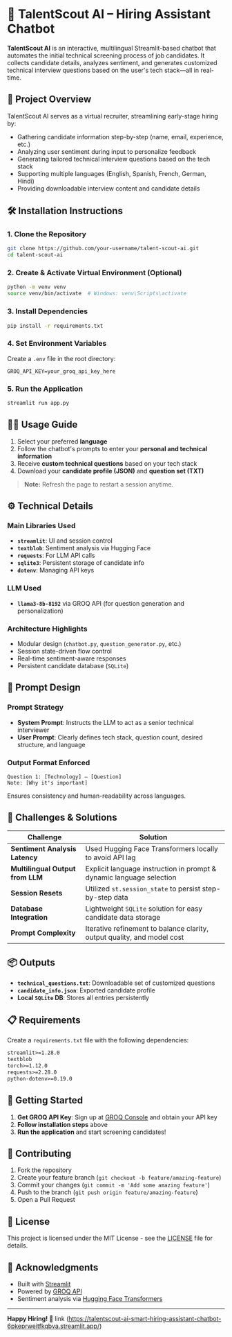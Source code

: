 # 🤖 TalentScout AI – Hiring Assistant Chatbot

**TalentScout AI** is an interactive, multilingual Streamlit-based chatbot that automates the initial technical screening process of job candidates. It collects candidate details, analyzes sentiment, and generates customized technical interview questions based on the user's tech stack—all in real-time.

## 🚀 Project Overview

TalentScout AI serves as a virtual recruiter, streamlining early-stage hiring by:

- Gathering candidate information step-by-step (name, email, experience, etc.)
- Analyzing user sentiment during input to personalize feedback
- Generating tailored technical interview questions based on the tech stack
- Supporting multiple languages (English, Spanish, French, German, Hindi)
- Providing downloadable interview content and candidate details

## 🛠️ Installation Instructions

### 1. Clone the Repository

```bash
git clone https://github.com/your-username/talent-scout-ai.git
cd talent-scout-ai
```

### 2. Create & Activate Virtual Environment (Optional)

```bash
python -m venv venv
source venv/bin/activate  # Windows: venv\Scripts\activate
```

### 3. Install Dependencies

```bash
pip install -r requirements.txt
```

### 4. Set Environment Variables

Create a `.env` file in the root directory:

```env
GROQ_API_KEY=your_groq_api_key_here
```

### 5. Run the Application

```bash
streamlit run app.py
```

## 🧑‍💻 Usage Guide

1. Select your preferred **language**
2. Follow the chatbot's prompts to enter your **personal and technical information**
3. Receive **custom technical questions** based on your tech stack
4. Download your **candidate profile (JSON)** and **question set (TXT)**

> **Note:** Refresh the page to restart a session anytime.

## ⚙️ Technical Details

### Main Libraries Used

- **`streamlit`**: UI and session control
- **`textblob`**: Sentiment analysis via Hugging Face
- **`requests`**: For LLM API calls
- **`sqlite3`**: Persistent storage of candidate info
- **`dotenv`**: Managing API keys

### LLM Used

- **`llama3-8b-8192`** via GROQ API (for question generation and personalization)

### Architecture Highlights

- Modular design (`chatbot.py`, `question_generator.py`, etc.)
- Session state-driven flow control
- Real-time sentiment-aware responses
- Persistent candidate database (`SQLite`)

## 🧠 Prompt Design

### Prompt Strategy

- **System Prompt**: Instructs the LLM to act as a senior technical interviewer
- **User Prompt**: Clearly defines tech stack, question count, desired structure, and language

### Output Format Enforced

```
Question 1: [Technology] — [Question]
Note: [Why it's important]
```

Ensures consistency and human-readability across languages.

## 🧩 Challenges & Solutions

| Challenge | Solution |
|-----------|----------|
| **Sentiment Analysis Latency** | Used Hugging Face Transformers locally to avoid API lag |
| **Multilingual Output from LLM** | Explicit language instruction in prompt & dynamic language selection |
| **Session Resets** | Utilized `st.session_state` to persist step-by-step data |
| **Database Integration** | Lightweight `SQLite` solution for easy candidate data storage |
| **Prompt Complexity** | Iterative refinement to balance clarity, output quality, and model cost |

## 📦 Outputs

- **`technical_questions.txt`**: Downloadable set of customized questions
- **`candidate_info.json`**: Exported candidate profile
- **Local `SQLite` DB**: Stores all entries persistently

## 📋 Requirements

Create a `requirements.txt` file with the following dependencies:

```txt
streamlit>=1.28.0
textblob
torch>=1.12.0
requests>=2.28.0
python-dotenv>=0.19.0
```

## 🚀 Getting Started

1. **Get GROQ API Key**: Sign up at [GROQ Console](https://console.groq.com/) and obtain your API key
2. **Follow installation steps** above
3. **Run the application** and start screening candidates!

## 🤝 Contributing

1. Fork the repository
2. Create your feature branch (`git checkout -b feature/amazing-feature`)
3. Commit your changes (`git commit -m 'Add some amazing feature'`)
4. Push to the branch (`git push origin feature/amazing-feature`)
5. Open a Pull Request

## 📄 License

This project is licensed under the MIT License - see the [LICENSE](LICENSE) file for details.

## 🙏 Acknowledgments

- Built with [Streamlit](https://streamlit.io/)
- Powered by [GROQ API](https://groq.com/)
- Sentiment analysis via [Hugging Face Transformers](https://huggingface.co/transformers/)

---

**Happy Hiring! 🎯**
link  (https://talentscout-ai-smart-hiring-assistant-chatbot-6pkeprweitfkqbva.streamlit.app/)

